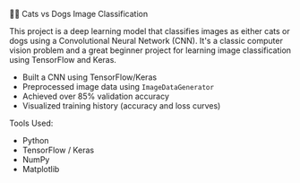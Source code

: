 🐶🐱 Cats vs Dogs Image Classification

This project is a deep learning model that classifies images as either cats or dogs using a Convolutional Neural Network (CNN). It's a classic computer vision problem and a great beginner project for learning image classification using TensorFlow and Keras.
- Built a CNN using TensorFlow/Keras
- Preprocessed image data using `ImageDataGenerator`
- Achieved over 85% validation accuracy
- Visualized training history (accuracy and loss curves)
  
Tools Used:
- Python
- TensorFlow / Keras
- NumPy
- Matplotlib
